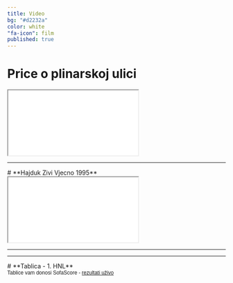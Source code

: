 ```yaml
---
title: Video
bg: "#d2232a"
color: white
"fa-icon": film
published: true
---
```


# **Price o plinarskoj ulici**

<div class="icontain"><iframe src="//www.youtube.com/embed/P4lTxX4eAGU" allowfullscreen></iframe></div>

<hr>
# **Hajduk Zivi Vjecno 1995**

<div class="icontain"><iframe src="//www.youtube.com/embed/zr1gVdwDPSE" allowfullscreen></iframe></div>

<hr>

<script async src="//pagead2.googlesyndication.com/pagead/js/adsbygoogle.js"></script>
<!-- c10-second-resp -->
<ins class="adsbygoogle"
     style="display:block"
     data-ad-client="ca-pub-4146856286076977"
     data-ad-slot="4357567447"
     data-ad-format="auto"></ins>
<script>
(adsbygoogle = window.adsbygoogle || []).push({});
</script>

<hr>
# **Tablica - 1. HNL**

<iframe id="sofa-standings-embed-48-11745" width="100%" height="0" src="http://www.sofascore.com/hr/turnir/48/11745/tablica/tablice/ugradi" frameborder="0" scrolling="no"></iframe><div style="font-size:12px;font-family:Arial,sans-serif">Tablice vam donosi SofaScore - <a target="_blank" href="http://www.sofascore.com/hr/">rezultati uživo</a></div><script type="text/javascript" src="http://www.sofascore.com/bundles/sofascoreweb/js/bin/util/embed.min.js"></script><script type="text/javascript">sofa_embed('sofa-standings-embed-48-11745', window);</script>